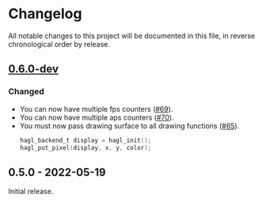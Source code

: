 # Changelog

All notable changes to this project will be documented in this file, in reverse chronological order by release.

## [0.6.0-dev](https://github.com/tuupola/hagl/compare/0.5.0...master)

### Changed
- You can now have multiple fps counters ([#69](https://github.com/tuupola/hagl/pull/69)).
- You can now have multiple aps counters ([#70](https://github.com/tuupola/hagl/pull/70)).
- You must now pass drawing surface to all drawing functions ([#65](https://github.com/tuupola/hagl/pull/65)).
    ```c
    hagl_backend_t display = hagl_init();
    hagl_put_pixel(display, x, y, color);
    ```

## 0.5.0 - 2022-05-19

Initial release.
